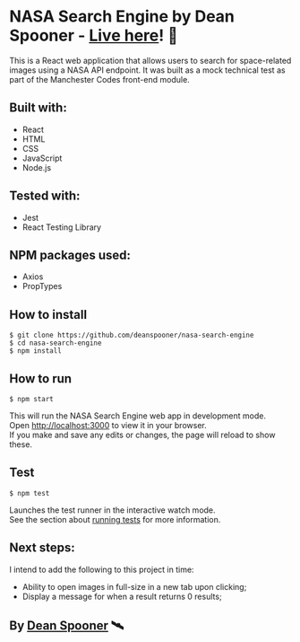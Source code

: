 # NASA Search Engine by Dean Spooner - [Live here](https://deanspooner.github.io/nasa-search-engine)! 🚀

This is a React web application that allows users to search for space-related images using a NASA API endpoint. It was built as a mock technical test as part of the Manchester Codes front-end module.

## Built with:

- React
- HTML
- CSS
- JavaScript
- Node.js

## Tested with:

- Jest
- React Testing Library

## NPM packages used:

- Axios
- PropTypes

## How to install

    $ git clone https://github.com/deanspooner/nasa-search-engine
    $ cd nasa-search-engine
    $ npm install

## How to run

    $ npm start

This will run the NASA Search Engine web app in development mode.\
Open [http://localhost:3000](http://localhost:3000) to view it in your browser.\
If you make and save any edits or changes, the page will reload to show these.

## Test

    $ npm test

Launches the test runner in the interactive watch mode.\
See the section about [running tests](https://facebook.github.io/create-react-app/docs/running-tests) for more information.

## Next steps:

I intend to add the following to this project in time:

- Ability to open images in full-size in a new tab upon clicking;
- Display a message for when a result returns 0 results;

## By [Dean Spooner](https://github.com/DeanSpooner) 🛰
